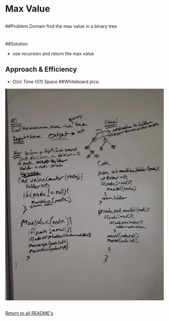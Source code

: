 # Max Value

##
##Problem Domain
find the max value in a binary tree
#
##Solution
* use recursion and return the max value
## Approach & Efficiency
* O(n) Time  O(1) Space
##Whiteboard pics:
<img src="../assets/maxvalue.jpg">

##

[Return to all README's](../../../../../README.md)